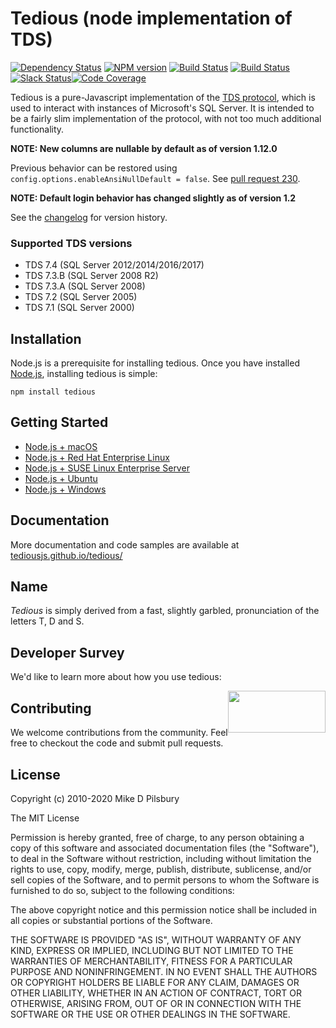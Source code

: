 # Tedious (node implementation of TDS)
[![Dependency Status](https://david-dm.org/tediousjs/tedious.svg)](https://david-dm.org/tediousjs/tedious) [![NPM version](https://badge.fury.io/js/tedious.svg)](http://badge.fury.io/js/tedious) [![Build Status](https://secure.travis-ci.org/tediousjs/tedious.svg)](http://travis-ci.org/tediousjs/tedious) [![Build Status](https://ci.appveyor.com/api/projects/status/ike3p58hljpyffrl?svg=true)](https://ci.appveyor.com/project/tediousjs/tedious) [![Slack Status](https://tediousjs-slack.herokuapp.com/badge.svg)](https://tediousjs-slack.herokuapp.com/)[![Code Coverage](https://codecov.io/gh/tediousjs/tedious/badge.svg)](https://codecov.io/gh/tediousjs/tedious)


Tedious is a pure-Javascript implementation of the [TDS protocol](http://msdn.microsoft.com/en-us/library/dd304523.aspx),
which is used to interact with instances of Microsoft's SQL Server. It is intended to be a fairly slim implementation of the protocol, with not too much additional functionality.

**NOTE: New columns are nullable by default as of version 1.12.0**

Previous behavior can be restored using `config.options.enableAnsiNullDefault = false`. See [pull request 230](https://github.com/tediousjs/tedious/pull/230).

**NOTE: Default login behavior has changed slightly as of version 1.2**

See the [changelog](https://github.com/tediousjs/tedious/releases) for version history.


### Supported TDS versions

- TDS 7.4 (SQL Server 2012/2014/2016/2017)
- TDS 7.3.B (SQL Server 2008 R2)
- TDS 7.3.A (SQL Server 2008)
- TDS 7.2 (SQL Server 2005)
- TDS 7.1 (SQL Server 2000)

## Installation

Node.js is a prerequisite for installing tedious. Once you have installed [Node.js](https://nodejs.org/), installing tedious is simple: 

    npm install tedious

## Getting Started
- [Node.js + macOS](https://www.microsoft.com/en-us/sql-server/developer-get-started/node/mac/)
- [Node.js + Red Hat Enterprise Linux](https://www.microsoft.com/en-us/sql-server/developer-get-started/node/rhel/)
- [Node.js + SUSE Linux Enterprise Server](https://www.microsoft.com/en-us/sql-server/developer-get-started/node/sles/)
- [Node.js + Ubuntu](https://www.microsoft.com/en-us/sql-server/developer-get-started/node/ubuntu/)
- [Node.js + Windows](https://www.microsoft.com/en-us/sql-server/developer-get-started/node/windows/)

<a name="documentation"></a>
## Documentation
More documentation and code samples are available at [tediousjs.github.io/tedious/](http://tediousjs.github.io/tedious/)

<a name="name"></a>
## Name
_Tedious_ is simply derived from a fast, slightly garbled, pronunciation of the letters T, D and S. 

## Developer Survey

We'd like to learn more about how you use tedious:

<a href="https://aka.ms/mssqltedioussurvey"><img style="float: right;"  height="67" width="156" src="https://sqlchoice.blob.core.windows.net/sqlchoice/static/images/survey.png"></a>

<a name="contributing"></a>
## Contributing
We welcome contributions from the community. Feel free to checkout the code and submit pull requests.

<a name="license"></a>
## License

Copyright (c) 2010-2020 Mike D Pilsbury

The MIT License

Permission is hereby granted, free of charge, to any person obtaining a copy of this software and associated documentation files (the "Software"), to deal in the Software without restriction, including without limitation the rights to use, copy, modify, merge, publish, distribute, sublicense, and/or sell copies of the Software, and to permit persons to whom the Software is furnished to do so, subject to the following conditions:

The above copyright notice and this permission notice shall be included in all copies or substantial portions of the Software.

THE SOFTWARE IS PROVIDED "AS IS", WITHOUT WARRANTY OF ANY KIND, EXPRESS OR IMPLIED, INCLUDING BUT NOT LIMITED TO THE WARRANTIES OF MERCHANTABILITY, FITNESS FOR A PARTICULAR PURPOSE AND NONINFRINGEMENT. IN NO EVENT SHALL THE AUTHORS OR COPYRIGHT HOLDERS BE LIABLE FOR ANY CLAIM, DAMAGES OR OTHER LIABILITY, WHETHER IN AN ACTION OF CONTRACT, TORT OR OTHERWISE, ARISING FROM, OUT OF OR IN CONNECTION WITH THE SOFTWARE OR THE USE OR OTHER DEALINGS IN THE SOFTWARE.
